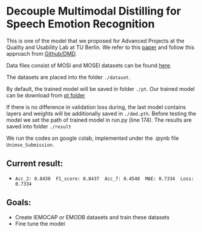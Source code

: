 # Decouple Multimodal Distilling for Speech Emotion Recognition
This is one of the model that we proposed for Advanced Projects at the Quality and Usability Lab at TU Berlin. We refer to this [paper](https://arxiv.org/pdf/2303.13802.pdf) and follow this approach from [Github/DMD](https://github.com/mdswyz/DMD/tree/main).

Data files consist of MOSI and MOSEI datasets can be found [here](https://drive.google.com/drive/folders/17eayDmZSljt3Sf-V1qPr_c-UlC3rJ9gE?usp=drive_link).

The datasets are placed into the folder `./dataset`. 

By default, the trained model will be saved in folder `./pt`. Our trained model can be download from [pt folder](https://drive.google.com/drive/folders/1gul8V-dBdH9LkALqPouIqJ3j4R7Dn6l4?usp=drive_link)

If there is no difference in validation loss during, the last model contains layers and weights will be additionally saved in `./dmd.pth`.
Before testing the model we set the path of trained model in run.py (line 174). The results are saved into folder `./result`

We run the codes on google colab, implemented under the .ipynb file `Unimse_Submission`. 

## Current result:
- `Acc_2: 0.8430  F1_score: 0.8437  Acc_7: 0.4548  MAE: 0.7334  Loss: 0.7334`

## Goals:
- Create IEMOCAP or EMODB datasets and train these datasets
- Fine tune the model
